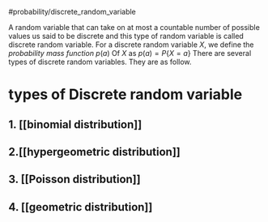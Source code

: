 #probability/discrete_random_variable

A random variable that can take on at most a countable number of possible values us said to be discrete and this type of random variable is called discrete random variable. For a discrete random variable $X$, we define the *probability mass function* $p(a)$ Of $X$ as
$p(a) = P\{X=a\}$
There are several types of discrete random variables. They are as follow.

# types of Discrete random variable

## 1. [[binomial distribution]]

## 2.[[hypergeometric distribution]]
## 3. [[Poisson distribution]]
## 4. [[geometric distribution]]
